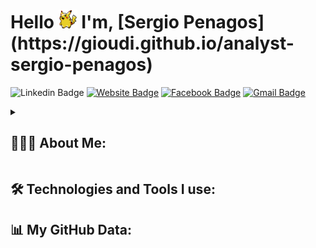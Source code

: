 <h1 align="left">Hello <img src="./src/img/waving.gif" width="30px" height="30px"> I'm, 
 [Sergio Penagos](https://gioudi.github.io/analyst-sergio-penagos)
</h1>

![Linkedin Badge](https://img.shields.io/badge/LinkedIn-blue?style=flat&logo=linkedin&labelColor=blue&link=https://www.linkedin.com/in/analyst-sergio-penagos/) 
[![Website Badge](https://img.shields.io/badge/-Website-47CCCC?style=flat&logo=Google-Chrome&logoColor=white&link=https://gioudi.github.io/analyst-sergio-penagos)](https://gioudi.github.io/analyst-sergio-penagos) 
[![Facebook Badge](https://img.shields.io/badge/-Facebook-1877f2?style=flat&logo=facebook&logoColor=white&link=https://www.facebook.com/groups/rundev)](https://www.facebook.com/groups/rundev)
[![Gmail Badge](https://img.shields.io/badge/Gmail-red?style=flat-square&logo=Gmail&logoColor=white&link=mailto:sergiopenagos881@gmail.com)](mailto:sergiopenagos881@gmail.com) 


<details> 
  
  <summary>
    <h2>👨🏻‍💻 About Me:</h2>
  </summary>
  <div>

  [![Visits Badge](https://badges.strrl.dev/visits/gioudi/gioudi)](https://badges.strrl.dev)

  [![Years Badge](https://badges.strrl.dev/years/gioudi)](https://badges.strrl.dev)

  [![Public Repos Badge](https://badges.strrl.dev/repos/gioudi)](https://badges.strrl.dev)

  </div>
  <br>


  <div>
  <p>
  I come from a small place call Asgård, Since 4 years I’m working as a Web developer and currently I am a Frontend developer in @Vass and I colaborated as a partner in @Modyo. I've developed a few accesible and usibilities websites and apps. 
  </p>
  <br>
  <p>Today I'm working in Myfel's project from Modyo and I've responsible to translate desing UX/UI to screens, widgets, elements, transitions, forms, emails and views that every client can see and use them.</p>
  <br>
  <p>
  I also have knowledge in English or well I can have a good conversation and currently I'm continuing to improve myself...
  </p>

  </div>
</details>




## 🛠️ Technologies and Tools I use:



## 📊 My GitHub Data:


